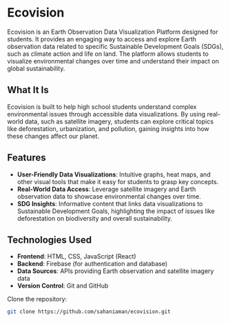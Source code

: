 # Ecovision

Ecovision is an Earth Observation Data Visualization Platform designed for students. It provides an engaging way to access and explore Earth observation data related to specific Sustainable Development Goals (SDGs), such as climate action and life on land. The platform allows students to visualize environmental changes over time and understand their impact on global sustainability.

## What It Is

Ecovision is built to help high school students understand complex environmental issues through accessible data visualizations. By using real-world data, such as satellite imagery, students can explore critical topics like deforestation, urbanization, and pollution, gaining insights into how these changes affect our planet.

## Features

- **User-Friendly Data Visualizations**: Intuitive graphs, heat maps, and other visual tools that make it easy for students to grasp key concepts.
- **Real-World Data Access**: Leverage satellite imagery and Earth observation data to showcase environmental changes over time.
- **SDG Insights**: Informative content that links data visualizations to Sustainable Development Goals, highlighting the impact of issues like deforestation on biodiversity and overall sustainability.

## Technologies Used

- **Frontend**: HTML, CSS, JavaScript (React)
- **Backend**: Firebase (for authentication and database)
- **Data Sources**: APIs providing Earth observation and satellite imagery data
- **Version Control**: Git and GitHub


 Clone the repository:
   ```bash
   git clone https://github.com/sahaniaman/ecovision.git
